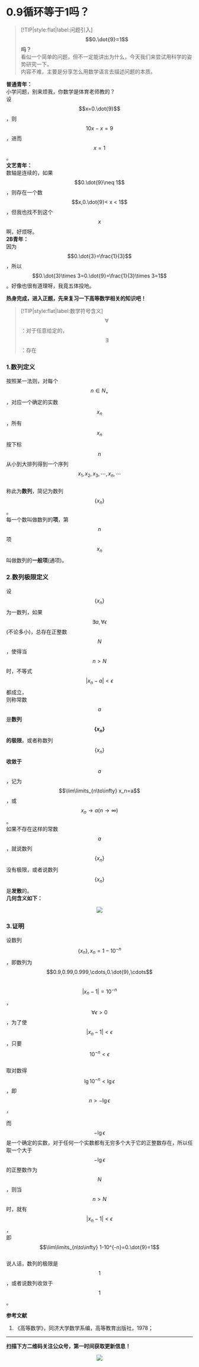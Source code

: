 # 0.9循环等于1吗？

>[!TIP|style:flat|label:问题引入]
>**$$0.\dot{9}=1$$吗？**  
>看似一个简单的问题，但不一定能讲出为什么，今天我们来尝试用科学的姿势研究一下。  
>内容不难，主要是分享怎么用数学语言去描述问题的本质。

**普通青年：**    
小学问题，别来烦我，你数学是体育老师教的？  
设$$x=0.\dot{9}$$，则$$10x-x=9$$，进而$$x=1$$。  
**文艺青年：**  
数轴是连续的，如果$$0.\dot{9}\neq 1$$，则存在一个数$$x,0.\dot{9}< x < 1$$，但我也找不到这个$$x$$啊，好烦呀。    
**2B青年：**  
因为$$0.\dot{3}=\frac{1}{3}$$，所以$$0.\dot{3}\times 3=0.\dot{9}=\frac{1}{3}\times 3=1$$。好像也很有道理呀，我竟五体投地。  

**热身完成，进入正题，先来复习一下高等数学相关的知识吧！**  
> [!TIP|style:flat|label:数学符号含义]
> $$\forall$$：对于任意给定的，$$\exists$$：存在

### 1.数列定义
按照某一法则，对每个$$n\in N_+$$，对应一个确定的实数$$x_n$$，所有$$x_n$$按下标$$n$$从小到大排列得到一个序列  
$$x_1,x_2,x_3,\cdots,x_n,\cdots$$  
称此为**数列**，简记为数列$$\{x_n\}$$。  
每一个数叫做数列的**项**，第$$n$$项$$x_n$$叫做数列的**一般项**(通项)。

### 2.数列极限定义
设$$\{x_n\}$$为一数列，如果$$\exists a, \forall \epsilon$$(不论多小)，总存在正整数$$N$$，使得当$$n>N$$时，不等式  
$$|x_n-a|<\epsilon$$都成立，  
则称常数$$a$$是**数列$$\{x_n\}$$的极限**，或者称数列$$\{x_n\}$$**收敛于**$$a$$，记为  
$$\lim\limits_{n\to\infty} x_n=a$$，或$$x_n \rightarrow a(n \rightarrow \infty)$$。  
如果不存在这样的常数$$a$$，就说数列$$\{x_n\}$$没有极限，或者说数列$$\{x_n\}$$是**发散**的。  
**几何含义如下：**
<div align=center><img src="img-0.9equal1/axis.jpg" style="max-height: 200px;"></div>

### 3.证明
设数列$$\{x_n\},x_n=1-10^{-n}$$，即数列为$$0.9,0.99,0.999,\cdots,0.\dot{9},\cdots$$  
$$|x_n-1|=10^{-n}$$，  
$$\forall \epsilon>0$$，为了使$$|x_n-1|<\epsilon$$，只要$$10^{-n}<\epsilon$$  
取对数得$$\lg 10^{-n}<\lg \epsilon$$，即$$n>-\lg \epsilon$$，  

而$$-\lg \epsilon$$是一个确定的实数，对于任何一个实数都有无穷多个大于它的正整数存在，所以任取一个大于$$-\lg \epsilon$$的正整数作为$$N$$，则当$$n>N$$时，就有  
$$|x_n-1|<\epsilon$$，  
即  
$$\lim\limits_{n\to\infty} 1-10^{-n}=0.\dot{9}=1$$  
说人话，数列的极限是$$1$$，或者说数列收敛于$$1$$。  

**参考文献**
1. 《高等数学》，同济大学数学系编，高等教育出版社，1978；

---
**扫描下方二维码关注公众号，第一时间获取更新信息！**  
<div align=center><img src="../qrcode.jpg" style="max-height: 300px;"></div>